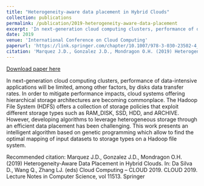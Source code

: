 ```yaml
---
title: "Heterogeneity-aware data placement in Hybrid Clouds"
collection: publications
permalink: /publication/2019-heterogeneity-aware-data-placement
excerpt: 'In next-generation cloud computing clusters, performance of data-intensive applications will be limited, among other factors, by disks data transfer rates. In order to mitigate performance impacts, cloud systems offering hierarchical storage architectures are becoming commonplace. The Hadoop File System (HDFS) offers a collection of storage policies that exploit different storage types such as RAM_DISK, SSD, HDD, and ARCHIVE. However, developing algorithms to leverage heterogeneous storage through an efficient data placement has been challenging. This work presents an intelligent algorithm based on genetic programming which allow to find the optimal mapping of input datasets to storage types on a Hadoop file system.'
date: 2019
venue: 'International Conference on Cloud Computing'
paperurl: 'https://link.springer.com/chapter/10.1007/978-3-030-23502-4_13'
citation: 'Marquez J.D., Gonzalez J.D., Mondragon O.H. (2019) Heterogeneity-Aware Data Placement in Hybrid Clouds. In: Da Silva D., Wang Q., Zhang LJ. (eds) Cloud Computing – CLOUD 2019. CLOUD 2019. Lecture Notes in Computer Science, vol 11513. Springer'
---
```


<a href='https://link.springer.com/chapter/10.1007/978-3-030-23502-4_13'>Download paper here</a>

In next-generation cloud computing clusters, performance of data-intensive applications will be limited, among other factors, by disks data transfer rates. In order to mitigate performance impacts, cloud systems offering hierarchical storage architectures are becoming commonplace. The Hadoop File System (HDFS) offers a collection of storage policies that exploit different storage types such as RAM_DISK, SSD, HDD, and ARCHIVE. However, developing algorithms to leverage heterogeneous storage through an efficient data placement has been challenging. This work presents an intelligent algorithm based on genetic programming which allow to find the optimal mapping of input datasets to storage types on a Hadoop file system.

Recommended citation: Marquez J.D., Gonzalez J.D., Mondragon O.H. (2019) Heterogeneity-Aware Data Placement in Hybrid Clouds. In: Da Silva D., Wang Q., Zhang LJ. (eds) Cloud Computing – CLOUD 2019. CLOUD 2019. Lecture Notes in Computer Science, vol 11513. Springer